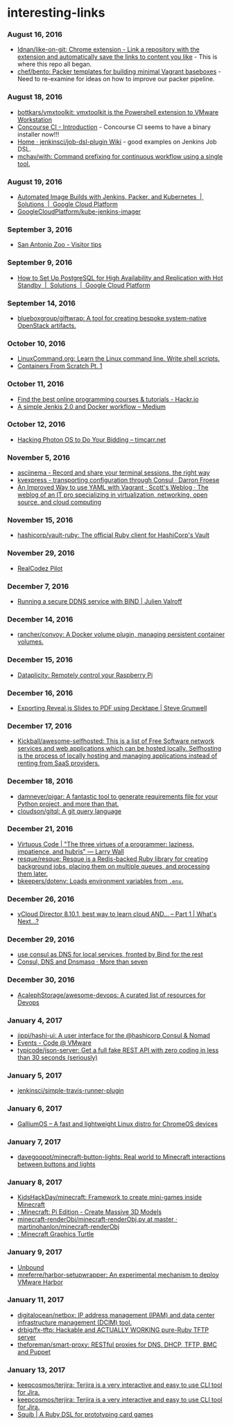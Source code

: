 # interesting-links

### August 16, 2016
- [Idnan/like-on-git: Chrome extension - Link a repository with the extension and automatically save the links to content you like](https://github.com/Idnan/like-on-git) - This is where this repo all began.
- [chef/bento: Packer templates for building minimal Vagrant baseboxes](https://github.com/chef/bento) - Need to re-examine for ideas on how to improve our packer pipeline.

### August 18, 2016
- [bottkars/vmxtoolkit: vmxtoolkit is the Powershell extension to VMware Workstation](https://github.com/bottkars/vmxtoolkit/) 
- [Concourse CI - Introduction](https://concourse.ci/introduction.html) - Concourse CI seems to have a binary installer now!!!
- [Home · jenkinsci/job-dsl-plugin Wiki](https://github.com/jenkinsci/job-dsl-plugin/wiki) - good examples on Jenkins Job DSL.
- [mchav/with: Command prefixing for continuous workflow using a single tool.](https://github.com/mchav/with) 

### August 19, 2016
- [Automated Image Builds with Jenkins, Packer, and Kubernetes  |  Solutions  |  Google Cloud Platform](https://cloud.google.com/solutions/automated-build-images-with-jenkins-kubernetes) 
- [GoogleCloudPlatform/kube-jenkins-imager](https://github.com/GoogleCloudPlatform/kube-jenkins-imager) 

### September 3, 2016
- [San Antonio Zoo - Visitor tips](https://sazoo.org/general-information/visitor-tips/) 

### September 9, 2016
- [How to Set Up PostgreSQL for High Availability and Replication with Hot Standby  |  Solutions  |  Google Cloud Platform](https://cloud.google.com/solutions/setup-postgres-hot-standby) 

### September 14, 2016
- [blueboxgroup/giftwrap: A tool for creating bespoke system-native OpenStack artifacts.](https://github.com/blueboxgroup/giftwrap) 

### October 10, 2016
- [LinuxCommand.org: Learn the Linux command line. Write shell scripts.](http://www.linuxcommand.org/index.php) 
- [Containers From Scratch Pt. 1](http://tejom.github.io/c/linux/containers/docker/2016/10/04/containers-from-scratch-pt1.html) 

### October 11, 2016
- [Find the best online programming courses & tutorials - Hackr.io](https://hackr.io/) 
- [A simple Jenkis 2.0 and Docker workflow – Medium](https://medium.com/@laszlocph/a-simple-jenkis-2-0-and-docker-workflow-9cd2a7232037#.jwvqhfzd5) 

### October 12, 2016
- [Hacking Photon OS to Do Your Bidding – timcarr.net](http://www.timcarr.net/?p=471) 

### November 5, 2016
- [asciinema - Record and share your terminal sessions, the right way](https://asciinema.org/) 
- [kvexpress - transporting configuration through Consul · Darron Froese](https://blog.froese.org/2016/01/25/kvexpress-transporting-config-through-consul/) 
- [An Improved Way to use YAML with Vagrant · Scott's Weblog · The weblog of an IT pro specializing in virtualization, networking, open source, and cloud computing](http://blog.scottlowe.org/2016/01/14/improved-way-yaml-vagrant/) 

### November 15, 2016
- [hashicorp/vault-ruby: The official Ruby client for HashiCorp's Vault](https://github.com/hashicorp/vault-ruby) 

### November 29, 2016
- [RealCodez Pilot](http://realcodez.com/2016/11/23/realcodez-pilot.html) 

### December 7, 2016
- [Running a secure DDNS service with BIND | Julien Valroff](https://www.kirya.net/articles/running-a-secure-ddns-service-with-bind/) 

### December 14, 2016
- [rancher/convoy: A Docker volume plugin, managing persistent container volumes.](https://github.com/rancher/convoy) 

### December 15, 2016
- [Dataplicity: Remotely control your Raspberry Pi](https://www.dataplicity.com/) 

### December 16, 2016
- [Exporting Reveal.js Slides to PDF using Decktape | Steve Grunwell](https://stevegrunwell.com/blog/export-reveal-slides-decktape/) 

### December 17, 2016
- [Kickball/awesome-selfhosted: This is a list of Free Software network services and web applications which can be hosted locally. Selfhosting is the process of locally hosting and managing applications instead of renting from SaaS providers.](https://github.com/Kickball/awesome-selfhosted) 

### December 18, 2016
- [damnever/pigar: A fantastic tool to generate requirements file for your Python project, and more than that.](https://github.com/damnever/pigar) 
- [cloudson/gitql: A git query language](https://github.com/cloudson/gitql) 

### December 21, 2016
- [Virtuous Code | "The three virtues of a programmer: laziness, impatience, and hubris" — Larry Wall](http://www.virtuouscode.com/) 
- [resque/resque: Resque is a Redis-backed Ruby library for creating background jobs, placing them on multiple queues, and processing them later.](https://github.com/resque/resque) 
- [bkeepers/dotenv: Loads environment variables from `.env`.](https://github.com/bkeepers/dotenv) 

### December 26, 2016
- [vCloud Director 8.10.1, best way to learn cloud AND… – Part 1 | What's Next...?](http://billho.website/?p=845) 

### December 29, 2016
- [use consul as DNS for local services, fronted by Bind for the rest](https://gist.github.com/wfaler/30b7d2ab5d97ae25416c) 
- [Consul, DNS and Dnsmasq · More than seven](http://www.morethanseven.net/2014/04/25/consul/) 

### December 30, 2016
- [AcalephStorage/awesome-devops: A curated list of resources for Devops](https://github.com/AcalephStorage/awesome-devops) 

### January 4, 2017
- [jippi/hashi-ui: A user interface for the @hashicorp Consul & Nomad](https://github.com/jippi/hashi-ui) 
- [Events - Code @ VMware](https://code.vmware.com/events/) 
- [typicode/json-server: Get a full fake REST API with zero coding in less than 30 seconds (seriously)](https://github.com/typicode/json-server) 

### January 5, 2017
- [jenkinsci/simple-travis-runner-plugin](https://github.com/jenkinsci/simple-travis-runner-plugin) 

### January 6, 2017
- [GalliumOS – A fast and lightweight Linux distro for ChromeOS devices](https://galliumos.org/) 

### January 7, 2017
- [davegoopot/minecraft-button-lights: Real world to Minecraft interactions between buttons and lights](https://github.com/davegoopot/minecraft-button-lights) 

### January 8, 2017
- [KidsHackDay/minecraft: Framework to create mini-games inside Minecraft](https://github.com/KidsHackDay/minecraft) 
- [<Stuff about="code" />: Minecraft: Pi Edition - Create Massive 3D Models](http://www.stuffaboutcode.com/2013/03/minecraft-pi-edition-create-massive-3d.html) 
- [minecraft-renderObj/minecraft-renderObj.py at master · martinohanlon/minecraft-renderObj](https://github.com/martinohanlon/minecraft-renderObj/blob/master/minecraft-renderObj.py) 
- [<Stuff about="code" />: Minecraft Graphics Turtle](http://www.stuffaboutcode.com/2014/05/minecraft-graphics-turtle.html) 

### January 9, 2017
- [Unbound](http://www.unbound.net/) 
- [mreferre/harbor-setupwrapper: An experimental mechanism to deploy VMware Harbor](https://github.com/mreferre/harbor-setupwrapper) 

### January 11, 2017
- [digitalocean/netbox: IP address management (IPAM) and data center infrastructure management (DCIM) tool.](https://github.com/digitalocean/netbox/) 
- [drbig/fx-tftp: Hackable and ACTUALLY WORKING pure-Ruby TFTP server](https://github.com/drbig/fx-tftp) 
- [theforeman/smart-proxy: RESTful proxies for DNS, DHCP, TFTP, BMC and Puppet](https://github.com/theforeman/smart-proxy) 

### January 13, 2017
- [keepcosmos/terjira: Terjira is a very interactive and easy to use CLI tool for Jira.](https://github.com/keepcosmos/terjira?utm_source=rubyweekly&utm_medium=email) 
- [keepcosmos/terjira: Terjira is a very interactive and easy to use CLI tool for Jira.](https://github.com/keepcosmos/terjira?utm_source=rubyweekly&utm_medium=email) 
- [Squib | A Ruby DSL for prototyping card games](http://squib.rocks/) 
